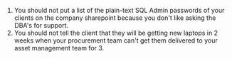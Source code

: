 1. You should not put a list of the plain-text SQL Admin passwords of your clients on the company sharepoint because you don't like asking the DBA's for support.
2. You should not tell the client that they will be getting new laptops in 2 weeks when your procurement team can't get them delivered to your asset management team for 3.

